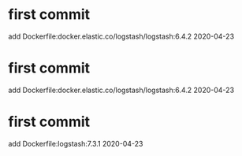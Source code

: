 # first commit
add Dockerfile:docker.elastic.co/logstash/logstash:6.4.2 2020-04-23
# first commit
add Dockerfile:docker.elastic.co/logstash/logstash:6.4.2 2020-04-23
# first commit
add Dockerfile:logstash:7.3.1 2020-04-23
